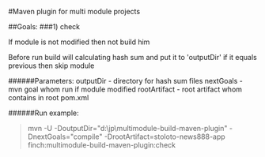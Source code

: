 #Maven plugin for multi module projects

##Goals:
###1) check

If module is not modified then not build him

Before run build will calculating hash sum and put it to 'outputDir' if it equals previous then skip module

######Parameters:
outputDir - directory for hash sum files
nextGoals - mvn goal whom run if module modified
rootArtifact - root artifact whom contains in root pom.xml 



######Run example: 
>mvn -U  -DoutputDir="d:\jp\multimodule-build-maven-plugin" -DnextGoals="compile" -DrootArtifact=stoloto-news888-app finch:multimodule-build-maven-plugin:check